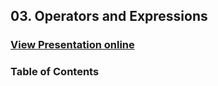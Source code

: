 ## 03. Operators and Expressions
### [View Presentation online](https://rawgit.com/TelerikAcademy/CSharp-Part-1/master/03.%20Operators-and-Expressions/slides/index.html)
### Table of Contents
